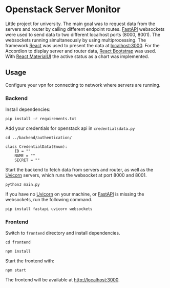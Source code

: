 # Openstack Server Monitor
Little project for university. The main goal was to request data from the servers and router by calling different endpoint routes. 
[FastAPI](https://fastapi.tiangolo.com/advanced/websockets/) websockets were used to send data to two different localhost ports (8000, 8001). The websockets running 
simultaneously by using multiprocessing. The framework [React](https://react.dev/) was used to present the data at [localhost:3000](http://localhost:3000). For the Accordion to display server and router data,
[React Bootstrap](https://react-bootstrap.netlify.app/) was used. With [React MaterialUI](https://mui.com/) the active status as a chart was implemented.

## Usage
Configure your vpn for connecting to network where servers are running.

### Backend
Install dependencies:
```
pip install -r requirements.txt
```

Add your credentials for openstack api in `credentialsdata.py`

```
cd ../backend/authentication/

class CredentialData(Enum):
    ID = ""
    NAME = ""
    SECRET = ""
```

Start the backend to fetch data from servers and router, as well as the [Uvicorn](https://www.uvicorn.org/) servers, which runs the websocket at port 8000 and 8001.

```
python3 main.py
```

If you have no [Uvicorn](https://www.uvicorn.org/) on your machine, or [FastAPI](https://fastapi.tiangolo.com/advanced/websockets/) is missing the websockets, run the following command.

```
pip install fastapi uvicorn websockets
```

### Frontend

Switch to `frontend` directory and install dependencies.

```
cd frontend

npm install
```

Start the frontend with:

```
npm start
```

The frontend will be available at [http://localhost:3000](http://localhost:3000).

